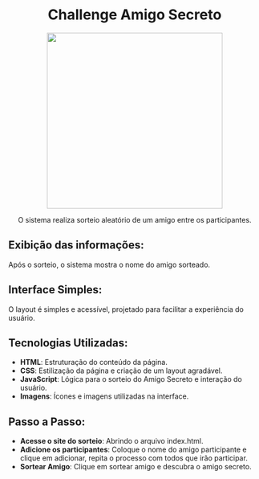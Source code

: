 <h1 align="center"> Challenge Amigo Secreto </h1> 
<div align="center">
<img src="https://github.com/user-attachments/assets/f6f06f0e-2062-4605-b3eb-60a80f6825d4" width="350">
</div>
<p align="center"> O sistema realiza sorteio aleatório de um amigo entre os participantes.</p>

<h2>Exibição das informações:</h2>
<p>Após o sorteio, o sistema mostra o nome do amigo sorteado.</p>

<h2>Interface Simples:</h2>
<p>O layout é simples e acessível, projetado para facilitar a experiência do usuário.</p>

## Tecnologias Utilizadas:
- **HTML**: Estruturação do conteúdo da página.
- **CSS**: Estilização da página e criação de um layout agradável.
- **JavaScript**: Lógica para o sorteio do Amigo Secreto e interação do usuário.
- **Imagens**: Ícones e imagens utilizadas na interface.

## Passo a Passo:
- **Acesse o site do sorteio**: Abrindo o arquivo index.html.
- **Adicione os participantes**: Coloque o nome do amigo participante e clique em adicionar, repita o processo com todos que irão participar.
- **Sortear Amigo**: Clique em sortear amigo e descubra o amigo secreto.
